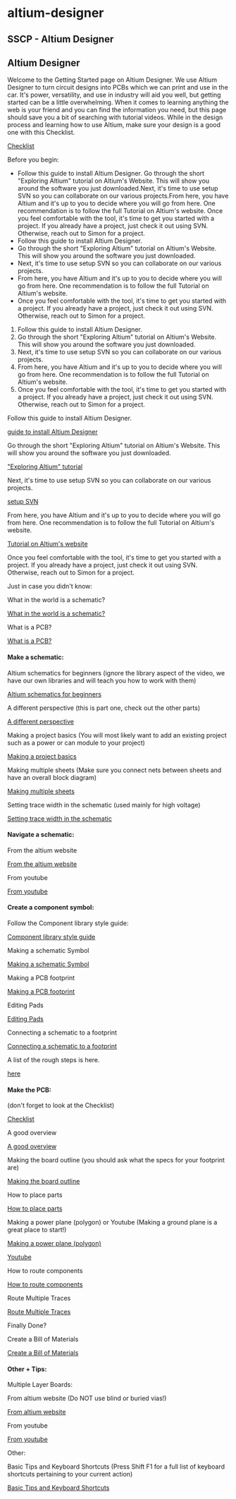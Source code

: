 # altium-designer

## SSCP - Altium Designer

## Altium Designer

Welcome to the Getting Started page on Altium Designer. We use Altium Designer to turn circuit designs into PCBs which we can print and use in the car. It's power, versatility, and use in industry will aid you well, but getting started can be a little overwhelming. When it comes to learning anything the web is your friend and you can find the information you need, but this page should save you a bit of searching with tutorial videos. While in the design process and learning how to use Altium, make sure your design is a good one with this Checklist.

[Checklist](../../../../../../stanford.edu/testduplicationsscp/home/sscp-2012-2013/electrical-2012-2013/electrical-administation/board-design-guidelines/)

Before you begin:

* Follow this guide to install Altium Designer. Go through the short "Exploring Altium" tutorial on Altium's Website. This will show you around the software you just downloaded.Next, it's time to use setup SVN so you can collaborate on our various projects.From here, you have Altium and it's up to you to decide where you will go from here. One recommendation is to follow the full Tutorial on Altium's website. Once you feel comfortable with the tool, it's time to get you started with a project. If you already have a project, just check it out using SVN. Otherwise, reach out to Simon for a project.
* Follow this guide to install Altium Designer.&#x20;
* Go through the short "Exploring Altium" tutorial on Altium's Website. This will show you around the software you just downloaded.
* Next, it's time to use setup SVN so you can collaborate on our various projects.
* From here, you have Altium and it's up to you to decide where you will go from here. One recommendation is to follow the full Tutorial on Altium's website.&#x20;
* Once you feel comfortable with the tool, it's time to get you started with a project. If you already have a project, just check it out using SVN. Otherwise, reach out to Simon for a project.

1. Follow this guide to install Altium Designer.&#x20;
2. Go through the short "Exploring Altium" tutorial on Altium's Website. This will show you around the software you just downloaded.
3. Next, it's time to use setup SVN so you can collaborate on our various projects.
4. From here, you have Altium and it's up to you to decide where you will go from here. One recommendation is to follow the full Tutorial on Altium's website.&#x20;
5. Once you feel comfortable with the tool, it's time to get you started with a project. If you already have a project, just check it out using SVN. Otherwise, reach out to Simon for a project.

Follow this guide to install Altium Designer.&#x20;

[guide to install Altium Designer](../../../../../../stanford.edu/testduplicationsscp/home/sscp-2020-2021/electrical-2020-2021/electrical-fundamentals/altium-designer-installation/)

Go through the short "Exploring Altium" tutorial on Altium's Website. This will show you around the software you just downloaded.

["Exploring Altium" tutorial](https://www.altium.com/documentation/altium-designer/exploring-altium-designer)

Next, it's time to use setup SVN so you can collaborate on our various projects.

[setup SVN](../../../../../../stanford.edu/testduplicationsscp/home/sscp-2020-2021/electrical-2020-2021/electrical-fundamentals/altium-designer-svn/)

From here, you have Altium and it's up to you to decide where you will go from here. One recommendation is to follow the full Tutorial on Altium's website.&#x20;

[Tutorial on Altium's website](https://www.altium.com/documentation/altium-designer/from-idea-to-manufacture-driving-a-pcb-design-through-altium-designer?version=18.1)

Once you feel comfortable with the tool, it's time to get you started with a project. If you already have a project, just check it out using SVN. Otherwise, reach out to Simon for a project.

Just in case you didn't know:

What in the world is a schematic?&#x20;

[What in the world is a schematic?](http://www.youtube.com/watch?v=9cps7Q_IrX0)

What is a PCB?

[What is a PCB?](http://en.wikipedia.org/wiki/Printed_circuit_board)

#### Make a schematic:

Altium schematics for beginners (ignore the library aspect of the video, we have our own libraries and will teach you how to work with them)

[Altium schematics for beginners](http://www.youtube.com/watch?v=Y7PY1nBtImk\&feature=plcp\&context=C31fd84fUDOEgsToPDskLZW-XWqlLXYxZZ7xqrukJq)

A different perspective (this is part one, check out the other parts)

[A different perspective](http://www.youtube.com/watch?v=TTr7_SN2b8Y)

Making a project basics (You will most likely want to add an existing project such as a power or can module to your project)

[Making a project basics](http://videos.altium.com/trainingcenter/player.html?ep=1033)

Making multiple sheets (Make sure you connect nets between sheets and have an overall block diagram)

[Making multiple sheets](http://videos.altium.com/trainingcenter/player.html?ep=1021)

Setting trace width in the schematic (used mainly for high voltage)

[Setting trace width in the schematic](http://videos.altium.com/trainingcenter/player.html?ep=1017)

#### Navigate a schematic:

From the altium website

[From the altium website](http://videos.altium.com/trainingcenter/player.html?ep=1018)

From youtube

[From youtube](http://www.youtube.com/watch?v=hew6bPADJZ0\&feature=plcp\&context=C3afe0cfUDOEgsToPDskIfEoCAW4Ulp0UCV2N9eXg1)

#### Create a component symbol:

Follow the Component library style guide:

[Component library style guide](../../../../../../stanford.edu/testduplicationsscp/home/sscp-2012-2013/electrical-2012-2013/design-references/component-library-style-guide/)

Making a schematic Symbol

[Making a schematic Symbol](http://videos.altium.com/trainingcenter/player.html?ep=1044)

Making a PCB footprint

[Making a PCB footprint](http://videos.altium.com/trainingcenter/player.html?ep=1043)

Editing Pads

[Editing Pads](http://videos.altium.com/trainingcenter/player.html?ep=1011)

Connecting a schematic to a footprint

[Connecting a schematic to a footprint](http://videos.altium.com/trainingcenter/player.html?ep=1050)

A list of the rough steps is here.

[here](../../../../../../stanford.edu/testduplicationsscp/home/sscp-2012-2013/electrical-2012-2013/electrical-fundamentals/making-schematic-symbol-steps/)

#### Make the PCB:&#x20;

(don't forget to look at the Checklist)

[Checklist](../../../../../../stanford.edu/testduplicationsscp/home/sscp-2012-2013/electrical-2012-2013/electrical-administation/board-design-guidelines/)

A good overview

[A good overview](http://www.youtube.com/watch?v=9u0Fzpb0yZU\&feature=plcp\&context=C30e8116UDOEgsToPDskJ09L5VakLX6tzsWWRkOl9p)

Making the board outline (you should ask what the specs for your footprint are)

[Making the board outline](http://videos.altium.com/trainingcenter/player.html?ep=1048)

How to place parts

[How to place parts](http://videos.altium.com/trainingcenter/player.html?ep=1036)

Making a power plane (polygon) or Youtube (Making a ground plane is a great place to start!)

[Making a power plane (polygon)](http://videos.altium.com/trainingcenter/player.html?ep=1009)

[Youtube](http://www.youtube.com/watch?v=pg6l02Rinos\&feature=plcp\&context=C30b1cc7UDOEgsToPDskK8YnGwyQSzd_wMZgyXo6Dg)

How to route components

[How to route components](http://www.altium.com/training/en/training-videos.cfm#,0,0,1037)

Route Multiple Traces

[Route Multiple Traces](http://videos.altium.com/trainingcenter/player.html?ep=1010)

Finally Done?

Create a Bill of Materials

[Create a Bill of Materials](http://videos.altium.com/trainingcenter/player.html?ep=1050)

#### Other + Tips:

Multiple Layer Boards:

From altium website (Do NOT use blind or buried vias!)

[From altium website](http://videos.altium.com/trainingcenter/player.html?ep=1022)

From youtube

[From youtube](http://www.youtube.com/watch?v=OaefGeQrRkA\&feature=plcp\&context=C36cef86UDOEgsToPDskIX1Hn1oBMeuZ8SFzqD8uv1)

Other:

Basic Tips and Keyboard Shortcuts (Press Shift F1 for a full list of keyboard shortcuts pertaining to your current action)

[Basic Tips and Keyboard Shortcuts](http://www.johnstowers.co.nz/blog/index.php/reference/altium-designer-tips/)
